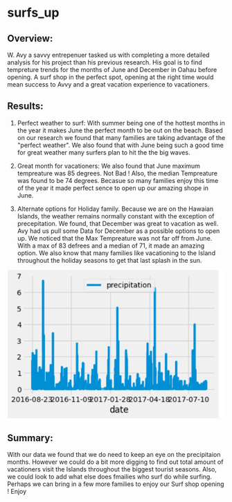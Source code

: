 # surfs_up




## Overview: 
W. Avy a savvy entrepenuer tasked us with completing a more detailed analysis for his project than his previous research. His goal 
is to  find tempreture trends for the months of June and December in Oahau before opening. A surf shop in the perfect spot, opening at the
right time would mean success to Avvy and a great vacation experience to vacationers. 



## Results:
1. Perfect weather to surf:
With summer being one of the hottest months in the year it makes June the perfect month to be out on the beach. Based on our research we found that many families are taking 
advantage of the "perfect weather". We also found that with June being such a good time for great weather many surfers plan to hit the the big waves. 

2. Great month for vacationers:
We also found that June maximum tempreature was 85 degrees. Not Bad ! Also, the median Tempreature was found to be 74 degrees. Becasue so many families enjoy this time of the year it made perfect sence to open up our amazing shope in June.

3. Alternate options for Holiday family.
Because we are on the Hawaian Islands, the weather remains normally constant with the exception of precepitation. 
We found, that December was great to vacation as well. Avy had us pull some Data for December as a possible options to open up. We noticed that the Max Tempreature
was not far off from June. With a max of 83 defrees and a median of 71, it made an amazing option. We also know that many families like vacationing to the Island throughout the holiday seasons to get that last splash in the sun. 

 ![](Images/Date.png)


## Summary:
With our data we found that we do need to keep an eye on the precipitaion months. However we could do a bit more digging to find out total amount of vacationers visit the Islands throughout the biggest tourist seasons. Also, we could look to add what else does fmailies who surf do while surfing. Perhaps we can bring in a few more families to enjoy our Surf shop opening ! Enjoy 





